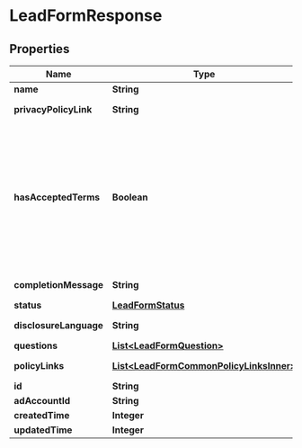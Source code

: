 

# LeadFormResponse

## Properties

Name | Type | Description | Notes
------------ | ------------- | ------------- | -------------
**name** | **String** | Internal name of the lead form. |  [optional]
**privacyPolicyLink** | **String** | A link to the advertiser&#39;s privacy policy. This will be included in the lead form&#39;s disclosure language. |  [optional]
**hasAcceptedTerms** | **Boolean** | Whether the advertiser has accepted Pinterest&#39;s terms of service for creating a lead ad.  By sending us TRUE for this parameter, you agree that (i) you will use any personal information received in compliance with the privacy policy you share with Pinterest, and (ii) you will comply with Pinterest&#39;s &lt;a href&#x3D;\&quot;https://policy.pinterest.com/en/lead-ad-terms\&quot;&gt;Lead Ad Terms&lt;/a&gt;. As a reminder, all advertising on Pinterest is subject to the &lt;a href&#x3D;\&quot;https://business.pinterest.com/en/pinterest-advertising-services-agreement/\&quot;&gt;Pinterest Advertising Services Agreement&lt;/a&gt; or an equivalent agreement as set forth on an IO |  [optional]
**completionMessage** | **String** | A message for people who complete the form to let them know what happens next. |  [optional]
**status** | [**LeadFormStatus**](LeadFormStatus.md) |  |  [optional]
**disclosureLanguage** | **String** | Additional disclosure language to be included in the lead form. |  [optional]
**questions** | [**List&lt;LeadFormQuestion&gt;**](LeadFormQuestion.md) | List of questions to be displayed on the lead form. |  [optional]
**policyLinks** | [**List&lt;LeadFormCommonPolicyLinksInner&gt;**](LeadFormCommonPolicyLinksInner.md) | List of additional policy links to be displayed on the lead form. |  [optional]
**id** | **String** | The ID of this lead form |  [optional]
**adAccountId** | **String** | The Ad Account ID that this lead form belongs to. |  [optional]
**createdTime** | **Integer** | Lead form creation time. Unix timestamp in seconds. |  [optional]
**updatedTime** | **Integer** | Last update time. Unix timestamp in seconds. |  [optional]




